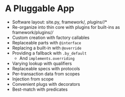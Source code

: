 # A Pluggable App

- Software layout: site.py, framework/*, plugins/*/*
- Re-organize into thin core with plugins for built-ins as framework/plugins/*/*
- Custom creation with factory callables
- Replaceable parts with `@interface`
- Replacing a built-in with `@override`
- Providing a fallback with `.by_default`
  - And `implements.overriding`
- Varying lookup with qualifiers
- Replaceable specs with protocols
- Per-transaction data from scopes
- Injection from scope
- Convenient plugs with decorators
- Best-match with predicates
